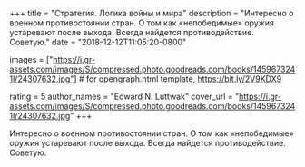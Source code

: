 
+++
title = "Стратегия. Логика войны и мира"
description = "Интересно о военном противостоянии стран. О том как «непобедимые» оружия устаревают после выхода. Всегда найдется противодействие. Советую."
date = "2018-12-12T11:05:20-0800"

images = ["https://i.gr-assets.com/images/S/compressed.photo.goodreads.com/books/1459673241l/24307632.jpg"]  # for opengraph.html template, https://bit.ly/2V9KDX9

rating = 5
author_names = "Edward N. Luttwak"
cover_url = "https://i.gr-assets.com/images/S/compressed.photo.goodreads.com/books/1459673241l/24307632.jpg"
+++

Интересно о военном противостоянии стран. О том как «непобедимые» оружия устаревают после выхода. Всегда найдется противодействие. Советую.
